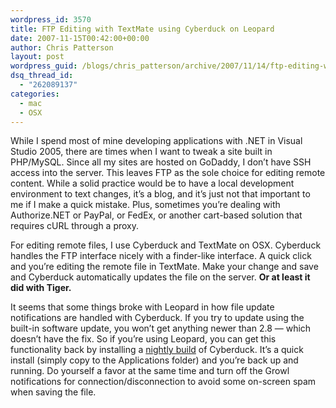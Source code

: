 ```yaml
---
wordpress_id: 3570
title: FTP Editing with TextMate using Cyberduck on Leopard
date: 2007-11-15T00:42:00+00:00
author: Chris Patterson
layout: post
wordpress_guid: /blogs/chris_patterson/archive/2007/11/14/ftp-editing-with-textmate-using-cyberduck-on-leopard.aspx
dsq_thread_id:
  - "262089137"
categories:
  - mac
  - OSX
---
```

While I spend most of mine developing applications with .NET in Visual Studio 2005, there are times when I want to tweak a site built in PHP/MySQL. Since all my sites are hosted on GoDaddy, I don&#8217;t have SSH access into the server. This leaves FTP as the sole choice for editing remote content. While a solid practice would be to have a local development environment to text changes, it&#8217;s a blog, and it&#8217;s just not that important to me if I make a quick mistake. Plus, sometimes you&#8217;re dealing with Authorize.NET or PayPal, or FedEx, or another cart-based solution that requires cURL through a proxy. 

For editing remote files, I use Cyberduck and TextMate on OSX. Cyberduck handles the FTP interface nicely with a finder-like interface. A quick click and you&#8217;re editing the remote file in TextMate. Make your change and save and Cyberduck automatically updates the file on the server. **Or at least it did with Tiger.** 

It seems that some things broke with Leopard in how file update notifications are handled with Cyberduck. If you try to update using the built-in software update, you won&#8217;t get anything newer than 2.8 &#8212; which doesn&#8217;t have the fix. So if you&#8217;re using Leopard, you can get this functionality back by installing a [nightly build](http://update.cyberduck.ch/nightly/) of Cyberduck. It&#8217;s a quick install (simply copy to the Applications folder) and you&#8217;re back up and running. Do yourself a favor at the same time and turn off the Growl notifications for connection/disconnection to avoid some on-screen spam when saving the file.